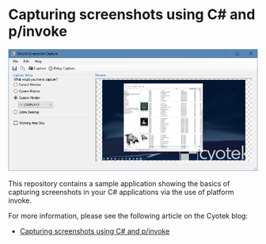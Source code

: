 # Capturing screenshots using C# and p/invoke

![The sample application][screenshot]

This repository contains a sample application showing the basics
of capturing screenshots in your C# applications via the use of
platform invoke.

For more information, please see the following article on the
Cyotek blog:

* [Capturing screenshots using C# and p/invoke][bloglink]

[screenshot]: docs/capture-screenshot-1c.png
[bloglink]: https://devblog.cyotek.com/post/capturing-screenshots-using-csharp-and-p-invoke
